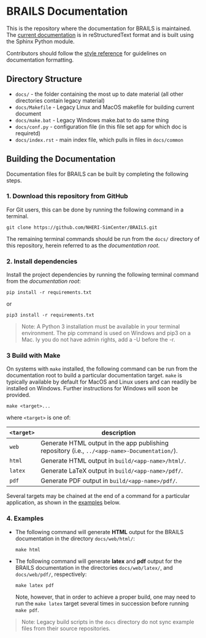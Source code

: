 # BRAILS Documentation

This is the repository where the documentation for BRAILS is maintained. The [current documentation](https://nheri-simcenter.github.io/BRAILS-Documentation/index.html) is in reStructuredText format and is built using the Sphinx Python module.

Contributors should follow the [style reference](https://github.com/NHERI-SimCenter/SimCenterDocumentation/blob/master/Help/docstyle.md) for guidelines on documentation formatting.

## Directory Structure

+ `docs/`   - the folder containing the most up to date material (all other directories contain legacy material)
+ `docs/Makefile` - Legacy Linux and MacOS makefile for building current document
+ `docs/make.bat`   - Legacy Windows make.bat to do same thing
+ `docs/conf.py` - configuration file (in this file set app for which doc is requiretd)
+ `docs/index.rst` - main index file, which pulls in files in `docs/common`

## Building the Documentation

Documentation files for BRAILS can be built by completing the following steps.

### 1. Download this repository from GitHub

For Git users, this can be done by running the following command in a terminal.

```shell
git clone https://github.com/NHERI-SimCenter/BRAILS.git
```

The remaining terminal commands should be run from the `docs/` directory of this repository, herein referred to as the *documentation root*.

### 2. Install dependencies

Install the project dependencies by running the following terminal command from the *documentation root*:

```shell
pip install -r requirements.txt
```

or

```shell
pip3 install -r requirements.txt
```

> Note: A Python 3 installation must be available in your terminal environment. The pip command is used on Windows and pip3 on a Mac. Iy you do not have admin rights, add a -U before the -r.

### 3 Build with Make

On systems with `make` installed, the following command can be run from the documentation root to build a particular documentation target. `make` is typically available by default for MacOS and Linux users and can readily be installed on Windows. Further instructions for Windows will soon be provided.

```shell
make <target>...
```

where `<target>` is one of:

| `<target>` | description |
|------------|-------------|
|  `web`    | Generate HTML output in the app publishing repository (i.e., `../<app-name>-Documentation/`).
|  `html`   | Generate HTML output in `build/<app-name>/html/`.
|  `latex`  | Generate LaTeX output in `build/<app-name>/pdf/`.
|  `pdf`    | Generate PDF output in `build/<app-name>/pdf/`.


Several targets may be chained at the end of a command for a particular application, as shown in the [examples](#examples) below.

### 4. Examples

- The following command will generate **HTML** output for the BRAILS documentation in the directory `docs/web/html/`:

    ```shell
    make html
    ```

- The following command will generate **latex** and **pdf** output for the BRAILS documentation in the directories `docs/web/latex/`, and `docs/web/pdf/`, respectively:

    ```shell
    make latex pdf
    ```
    Note, however, that in order to achieve a proper build, one may need to run the `make latex` target several times in succession before running `make pdf`.

> Note: Legacy build scripts in the `docs` directory do not sync example files from their source repositories.

<!--
If pdf can not be built, try this in the latex file:
```
\usepackage[backend=biber]{biblatex}
```
-->
